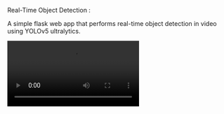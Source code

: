 Real-Time Object Detection :

A simple flask web app that performs real-time object detection in video using YOLOv5 ultralytics. 


<video src="demo.mov">

#### Features
- Video uploading
- Live video feed
- Real-time object detection and bounding boxes
- Confidence score display
- Sqlite database to log detections
- Analytics
- Chart
- Reports generation and export in various formats (PDF, CSV, Excel).

#### To run
```
py app.py
```